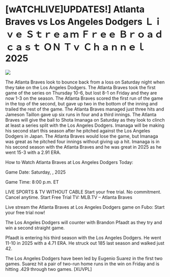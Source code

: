 # [wATCHLIVE]UPDATES!] Atlanta Braves vs Los Angeles Dodgers Ｌｉｖｅ Ｓｔｒｅａｍ Ｆｒｅｅ Ｂｒｏａｄｃａｓｔ ＯＮ Ｔｖ Ｃｈａｎｎｅｌ  2025  
  
  
[![](https://i.imgur.com/qSNzIqt.png)](https://movie.rssnews.media/aLJWSNR.php)  
  
The Atlanta Braves look to bounce back from a loss on Saturday night when they take on the Los Angeles Dodgers. The Atlanta Braves took the first game of the series on Thursday 10-6, but lost 8-1 on Friday and they are now 1-3 on the season. The Atlanta Braves scored the first run of the game in the top of the second, but gave up two in the bottom of the inning and trailed the rest of the game. The Atlanta Braves managed just three hits and Jameson Taillon gave up six runs in four and a third innings. The Atlanta Braves will give the ball to Shota Imanaga on Saturday as they look to clinch at least a series split with the Los Angeles Dodgers. Imanaga will be making his second start this season after he pitched against the Los Angeles Dodgers in Japan. The Atlanta Braves would lose the game, but Imanaga was great as he pitched four innings without giving up a hit. Imanaga is in his second season with the Atlanta Braves and he was great in 2025 as he went 15-3 with a 2.91 ERA.

How to Watch Atlanta Braves at Los Angeles Dodgers Today:

Game Date: Saturday, , 2025

Game Time: 8:00 p.m. ET

LIVE SPORTS & TV WITHOUT CABLE
Start your free trial. No commitment. Cancel anytime.
Start Free Trial
TV: MLB.TV – Atlanta Braves

Live stream the Atlanta Braves at Los Angeles Dodgers game on Fubo: Start your free trial now!

The Los Angeles Dodgers will counter with Brandon Pfaadt as they try and win a second straight game.

Pfaadt is entering his third season with the Los Angeles Dodgers. He went 11-10 in 2025 with a 4.71 ERA. He struck out 185 last season and walked just 42.

The Los Angeles Dodgers have been led by Eugenio Suarez in the first two games. Suarez hit a pair of two-run home runs in the win on Friday and is hitting .429 through two games. [XUVPL]